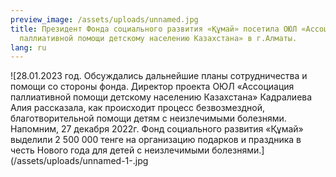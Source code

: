 ```yaml
---
preview_image: /assets/uploads/unnamed.jpg
title: Президент Фонда социального развития «Құмай» посетила ОЮЛ «Ассоциация
  паллиативной помощи детскому населению Казахстана» в г.Алматы.
lang: ru
---
```

![28.01.2023 год. Обсуждались дальнейшие планы сотрудничества и помощи со стороны фонда. Директор проекта ОЮЛ «Ассоциация паллиативной помощи детскому населению Казахстана» Кадралиева Алия рассказала, как происходит процесс безвозмездной, благотворительной помощи детям с неизлечимыми болезнями.       Напомним, 27 декабря 2022г. Фонд социального развития «Құмай» выделили 2 500 000 тенге на организацию подарков и праздника в честь Нового года для детей с неизлечимыми болезнями.](/assets/uploads/unnamed-1-.jpg 

![]()